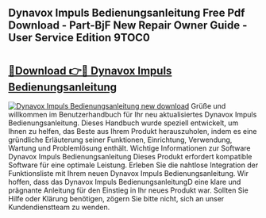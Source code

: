 ## Dynavox Impuls Bedienungsanleitung Free Pdf Download - Part-BjF New Repair Owner Guide - User Service Edition 9TOC0

# <h2><a href="http://df0mdd.blite.top/?on=Dynavox+Impuls+Bedienungsanleitung">🔗Download 👉🔴 Dynavox Impuls Bedienungsanleitung</a></h2>

[![Dynavox Impuls Bedienungsanleitung new download](https://i.imgur.com/lujVjoI.png)](http://df0mdd.blite.top/?on=Dynavox+Impuls+Bedienungsanleitung)
Grüße und willkommen im Benutzerhandbuch für Ihr neu aktualisiertes Dynavox Impuls Bedienungsanleitung. Dieses Handbuch wurde speziell entwickelt, um Ihnen zu helfen, das Beste aus Ihrem Produkt herauszuholen, indem es eine gründliche Erläuterung seiner Funktionen, Einrichtung, Verwendung, Wartung und Problemlösung enthält. Wichtige Informationen zur Software Dynavox Impuls Bedienungsanleitung Dieses Produkt erfordert kompatible Software für eine optimale Leistung. Erleben Sie die nahtlose Integration der Funktionsliste mit Ihrem neuen Dynavox Impuls Bedienungsanleitung. Wir hoffen, dass das Dynavox Impuls BedienungsanleitungD eine klare und prägnante Anleitung für den Einstieg in Ihr neues Produkt war. Sollten Sie Hilfe oder Klärung benötigen, zögern Sie bitte nicht, sich an unser Kundendienstteam zu wenden.

